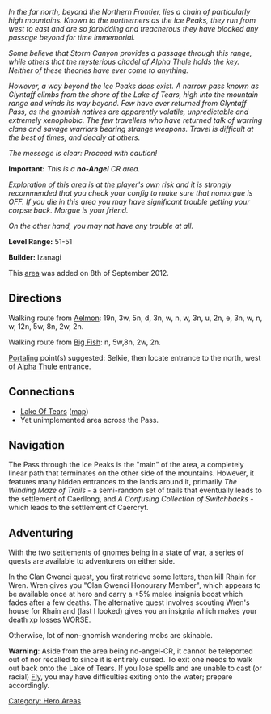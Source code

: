 *In the far north, beyond the Northern Frontier, lies a chain of
particularly high mountains. Known to the northerners as the Ice Peaks,
they run from west to east and are so forbidding and treacherous they
have blocked any passage beyond for time immemorial.*

*Some believe that Storm Canyon provides a passage through this range,
while others that the mysterious citadel of Alpha Thule holds the key.
Neither of these theories have ever come to anything.*

*However, a way beyond the Ice Peaks does exist. A narrow pass known as
Glyntaff climbs from the shore of the Lake of Tears, high into the
mountain range and winds its way beyond. Few have ever returned from
Glyntaff Pass, as the gnomish natives are apparently volatile,
unpredictable and extremely xenophobic. The few travellers who have
returned talk of warring clans and savage warriors bearing strange
weapons. Travel is difficult at the best of times, and deadly at
others.*

*The message is clear: Proceed with caution!*

**Important:** *This is a **no-Angel** CR area.*

*Exploration of this area is at the player's own risk and it is strongly
recommended that you check your config to make sure that nomorgue is
OFF. If you die in this area you may have significant trouble getting
your corpse back. Morgue is your friend.*

*On the other hand, you may not have any trouble at all.*

**Level Range:** 51-51

**Builder:** Izanagi

This [area](:Category:_Areas "wikilink") was added on 8th of September
2012.

## Directions

Walking route from [Aelmon](Aelmon "wikilink"): 19n, 3w, 5n, d, 3n, w,
n, w, 3n, u, 2n, e, 3n, w, n, w, 12n, 5w, 8n, 2w, 2n.

Walking route from [Big Fish](Big_Fish_In_Cold_Water "wikilink"): n,
5w,8n, 2w, 2n.

[Portaling](Portal "wikilink") point(s) suggested: Selkie, then locate
entrance to the north, west of [Alpha
Thule](:Category:Alpha_Thule "wikilink") entrance.

## Connections

-   [Lake Of Tears](:Category:_Lake_Of_Tears "wikilink")
    ([map](Lake_Of_Tears_Map "wikilink"))
-   Yet unimplemented area across the Pass.

## Navigation

The Pass through the Ice Peaks is the "main" of the area, a completely
linear path that terminates on the other side of the mountains. However,
it features many hidden entrances to the lands around it, primarily *The
Winding Maze of Trails* - a semi-random set of trails that eventually
leads to the settlement of Caerllong, and *A Confusing Collection of
Switchbacks* - which leads to the settlement of Caercryf.

## Adventuring

With the two settlements of gnomes being in a state of war, a series of
quests are available to adventurers on either side.

In the Clan Gwenci quest, you first retrieve some letters, then kill
Rhain for Wren. Wren gives you "Clan Gwenci Honourary Member", which
appears to be available once at hero and carry a +5% melee insignia
boost which fades after a few deaths. The alternative quest involves
scouting Wren's house for Rhain and (last I looked) gives you an
insignia which makes your death xp losses WORSE.

Otherwise, lot of non-gnomish wandering mobs are skinable.

**Warning**: Aside from the area being no-angel-CR, it cannot be
teleported out of nor recalled to since it is entirely cursed. To exit
one needs to walk out back onto the Lake of Tears. If you lose spells
and are unable to cast (or racial) [Fly](Fly "wikilink"), you may have
difficulties exiting onto the water; prepare accordingly.

[Category: Hero Areas](Category:_Hero_Areas "wikilink")
